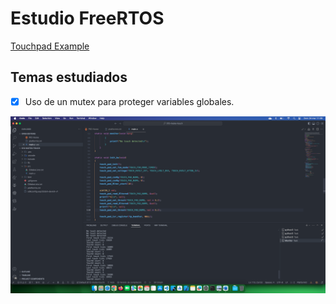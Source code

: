 # Estudio FreeRTOS

[Touchpad Example](https://github.com/PacktPublishing/Internet-of-Things-with-ESP32/tree/main/ch3/touchpad_example)

## Temas estudiados

- [x] Uso de un mutex para proteger variables globales.


<div style="text-align: center;">

![](docs/result.png)

</div>
